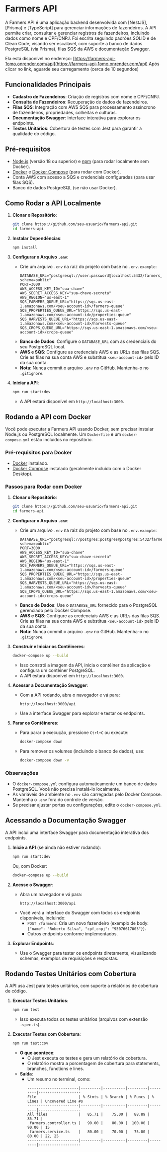 # Farmers API

A Farmers API é uma aplicação backend desenvolvida com [NestJS], [Prisma] e [TypeScript] para gerenciar informações de fazendeiros. A API permite criar, consultar e gerenciar registros de fazendeiros, incluindo dados como nome e CPF/CNPJ. Foi escrita seguindo padrões SOLID e de Clean Code, visando ser escalável, com suporte a banco de dados PostgreSQL (via Prisma), filas SQS da AWS e documentação Swagger.

Ela está disponível no endereço: [https://farmers-api-1omo.onrender.com/api](https://farmers-api-1omo.onrender.com/api)
Após clicar no link, aguarde seu carregamento (cerca de 10 segundos)

## Funcionalidades Principais

- **Cadastro de Fazendeiros**: Criação de registros com nome e CPF/CNPJ.
- **Consulta de Fazendeiros**: Recuperação de dados de fazendeiros.
- **Filas SQS**: Integração com AWS SQS para processamento assíncrono de fazendeiros, propriedades, colheitas e culturas.
- **Documentação Swagger**: Interface interativa para explorar os endpoints.
- **Testes Unitários**: Cobertura de testes com Jest para garantir a qualidade do código.

## Pré-requisitos

- [Node.js](https://nodejs.org/) (versão 18 ou superior) e [npm](https://www.npmjs.com/) (para rodar localmente sem Docker).
- [Docker](https://www.docker.com/get-started) e [Docker Compose](https://docs.docker.com/compose/install/) (para rodar com Docker).
- Conta AWS com acesso a SQS e credenciais configuradas (para usar filas SQS).
- Banco de dados PostgreSQL (se não usar Docker).

## Como Rodar a API Localmente

1. **Clonar o Repositório**:
   ```bash
   git clone https://github.com/seu-usuario/farmers-api.git
   cd farmers-api
   ```

2. **Instalar Dependências**:
   ```bash
   npm install
   ```

3. **Configurar o Arquivo `.env`**:
   - Crie um arquivo `.env` na raiz do projeto com base no `.env.example`:
     ```env
     DATABASE_URL="postgresql://user:password@localhost:5432/farmers_db?schema=public"
     PORT=3000
     AWS_ACCESS_KEY_ID="sua-chave"
     AWS_SECRET_ACCESS_KEY="sua-chave-secreta"
     AWS_REGION="us-east-1"
     SQS_FARMERS_QUEUE_URL="https://sqs.us-east-1.amazonaws.com/<seu-account-id>/farmers-queue"
     SQS_PROPERTIES_QUEUE_URL="https://sqs.us-east-1.amazonaws.com/<seu-account-id>/properties-queue"
     SQS_HARVESTS_QUEUE_URL="https://sqs.us-east-1.amazonaws.com/<seu-account-id>/harvests-queue"
     SQS_CROPS_QUEUE_URL="https://sqs.us-east-1.amazonaws.com/<seu-account-id>/crops-queue"
     ```
   - **Banco de Dados**: Configure o `DATABASE_URL` com as credenciais do seu PostgreSQL local.
   - **AWS e SQS**: Configure as credenciais AWS e as URLs das filas SQS. Crie as filas na sua conta AWS e substitua `<seu-account-id>` pelo ID da sua conta.
   - **Nota**: Nunca commit o arquivo `.env` no GitHub. Mantenha-o no `.gitignore`.

4. **Iniciar a API**:
   ```bash
   npm run start:dev
   ```
   - A API estará disponível em `http://localhost:3000`.

## Rodando a API com Docker

Você pode executar a Farmers API usando Docker, sem precisar instalar Node.js ou PostgreSQL localmente. Um `Dockerfile` e um `docker-compose.yml` estão incluídos no repositório.

### Pré-requisitos para Docker
- [Docker](https://www.docker.com/get-started) instalado.
- [Docker Compose](https://docs.docker.com/compose/install/) instalado (geralmente incluído com o Docker Desktop).

### Passos para Rodar com Docker

1. **Clonar o Repositório**:
   ```bash
   git clone https://github.com/seu-usuario/farmers-api.git
   cd farmers-api
   ```

2. **Configurar o Arquivo `.env`**:
   - Crie um arquivo `.env` na raiz do projeto com base no `.env.example`:
     ```env
     DATABASE_URL="postgresql://postgres:postgres@postgres:5432/farmers_db?schema=public"
     PORT=3000
     AWS_ACCESS_KEY_ID="sua-chave"
     AWS_SECRET_ACCESS_KEY="sua-chave-secreta"
     AWS_REGION="us-east-1"
     SQS_FARMERS_QUEUE_URL="https://sqs.us-east-1.amazonaws.com/<seu-account-id>/farmers-queue"
     SQS_PROPERTIES_QUEUE_URL="https://sqs.us-east-1.amazonaws.com/<seu-account-id>/properties-queue"
     SQS_HARVESTS_QUEUE_URL="https://sqs.us-east-1.amazonaws.com/<seu-account-id>/harvests-queue"
     SQS_CROPS_QUEUE_URL="https://sqs.us-east-1.amazonaws.com/<seu-account-id>/crops-queue"
     ```
   - **Banco de Dados**: Use o `DATABASE_URL` fornecido para o PostgreSQL gerenciado pelo Docker Compose.
   - **AWS e SQS**: Configure as credenciais AWS e as URLs das filas SQS. Crie as filas na sua conta AWS e substitua `<seu-account-id>` pelo ID da sua conta.
   - **Nota**: Nunca commit o arquivo `.env` no GitHub. Mantenha-o no `.gitignore`.

3. **Construir e Iniciar os Contêineres**:
   ```bash
   docker-compose up --build
   ```
   - Isso constrói a imagem da API, inicia o contêiner da aplicação e configura um contêiner PostgreSQL.
   - A API estará disponível em `http://localhost:3000`.

4. **Acessar a Documentação Swagger**:
   - Com a API rodando, abra o navegador e vá para:
     ```
     http://localhost:3000/api
     ```
   - Use a interface Swagger para explorar e testar os endpoints.

5. **Parar os Contêineres**:
   - Para parar a execução, pressione `Ctrl+C` ou execute:
     ```bash
     docker-compose down
     ```
   - Para remover os volumes (incluindo o banco de dados), use:
     ```bash
     docker-compose down -v
     ```

### Observações
- O `docker-compose.yml` configura automaticamente um banco de dados PostgreSQL. Você não precisa instalá-lo localmente.
- As variáveis de ambiente no `.env` são carregadas pelo Docker Compose. Mantenha o `.env` fora do controle de versão.
- Se precisar ajustar portas ou configurações, edite o `docker-compose.yml`.

## Acessando a Documentação Swagger

A API inclui uma interface Swagger para documentação interativa dos endpoints.

1. **Inicie a API** (se ainda não estiver rodando):
   ```bash
   npm run start:dev
   ```
   Ou, com Docker:
   ```bash
   docker-compose up --build
   ```

2. **Acesse o Swagger**:
   - Abra um navegador e vá para:
     ```
     http://localhost:3000/api
     ```
   - Você verá a interface do Swagger com todos os endpoints disponíveis, incluindo:
     - `POST /farmers`: Cria um novo fazendeiro (exemplo de body: `{"name": "Roberto Silva", "cpf_cnpj": "95076617003"}`).
     - Outros endpoints conforme implementados.

3. **Explorar Endpoints**:
   - Use o Swagger para testar os endpoints diretamente, visualizando schemas, exemplos de requisições e respostas.

## Rodando Testes Unitários com Cobertura

A API usa Jest para testes unitários, com suporte a relatórios de cobertura de código.

1. **Executar Testes Unitários**:
   ```bash
   npm run test
   ```
   - Isso executa todos os testes unitários (arquivos com extensão `.spec.ts`).

2. **Executar Testes com Cobertura**:
   ```bash
   npm run test:cov
   ```
   - **O que acontece**:
     - O Jest executa os testes e gera um relatório de cobertura.
     - O relatório mostra a porcentagem de cobertura para statements, branches, functions e lines.
   - **Saída**:
     - Um resumo no terminal, como:
       ```
       -----------------------|---------|----------|---------|---------|-------------------
       File                   | % Stmts | % Branch | % Funcs | % Lines | Uncovered Line #s 
       -----------------------|---------|----------|---------|---------|-------------------
       All files              |   85.71 |    75.00 |   88.89 |   85.71 |                   
        farmers.controller.ts |   90.00 |    80.00 |  100.00 |   90.00 | 15                
        farmers.service.ts    |   80.00 |    70.00 |   75.00 |   80.00 | 22, 25            
       -----------------------|---------|----------|---------|---------|-------------------
       ```

